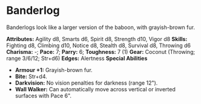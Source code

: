 # Banderlog

Banderlogs look like a larger version of the baboon, with
grayish-brown fur.

**Attributes:** Agility d8, Smarts d6, Spirit d8, Strength d10, Vigor
d8
**Skills:** Fighting d8, Climbing d10, Notice d8, Stealth d8, Survival
d8, Throwing d6
**Charisma:** -; **Pace:** 7; **Parry:** 6; **Toughness:** 7 (1)
**Gear:** Coconut (Throwing; range 3/6/12; Str+d6)
**Edges:** Alertness
**Special Abilities**

- **Armour +1:** Grayish-brown fur.
- **Bite:** Str+d4.
- **Darkvision:** No vision penalties for darkness (range 12").
- **Wall Walker:** Can automatically move across vertical or inverted
surfaces with Pace 6".
